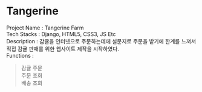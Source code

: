 # Tangerine

Project Name : Tangerine Farm  
Tech Stacks : Django, HTML5, CSS3, JS Etc  
Description : 감귤을 인터넷으로 주문하는데에 설문지로 주문을 받기에 한계를 느껴서 직접 감귤 판매를 위한 웹사이트 제작을 시작하였다.   
Functions :  
> 감귤 주문  
> 주문 조회  
> 배송 조회  
